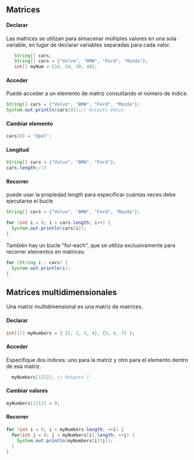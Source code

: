 ## Matrices

#### Declarar
Las matrices se utilizan para almacenar múltiples valores en una sola variable, en lugar de declarar variables separadas para cada valor.
  
```java
   String[] cars;
   String[] cars = {"Volvo", "BMW", "Ford", "Mazda"};
   int[] myNum = {10, 20, 30, 40};
```

#### Acceder 
Puede acceder a un elemento de matriz consultando el número de índice.

```java
String[] cars = {"Volvo", "BMW", "Ford", "Mazda"};
System.out.println(cars[0]);// Outputs Volvo
```

#### Cambiar elemento
```java
cars[0] = "Opel";
```

#### Longitud
```java
String[] cars = {"Volvo", "BMW", "Ford"};
cars.length;//3
```

#### Recorrer
puede usar la propiedad length para especificar cuántas veces debe ejecutarse el bucle

```java
String[] cars = {"Volvo", "BMW", "Ford", "Mazda"};

for (int i = 0; i < cars.length; i++) {
  System.out.println(cars[i]);
}
```

También hay un bucle "for-each", que se utiliza exclusivamente para recorrer elementos en matrices:
```java
for (String i : cars) {
  System.out.println(i);
}
```

## Matrices multidimensionales
Una matriz multidimensional es una matriz de matrices.
#### Declarar
```java  
int[][] myNumbers = { {1, 2, 3, 4}, {5, 6, 7} };
```
#### Acceder
Especifique dos índices: uno para la matriz y otro para el elemento dentro de esa matriz.

```java
  myNumbers[1][2]; // Outputs 7
```

#### Cambiar valores
```java
myNumbers[1][2] = 9;
```

#### Recorrer
```java
for (int i = 0; i < myNumbers.length; ++i) {
  for(int j = 0; j < myNumbers[i].length; ++j) {
    System.out.println(myNumbers[i][j]);
  }
}
```